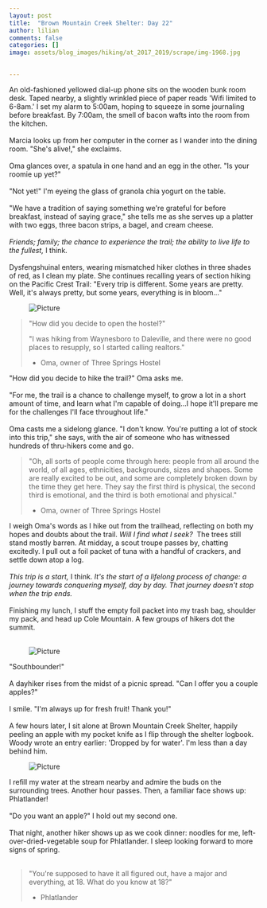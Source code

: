 ```yaml
---
layout: post  
title:  "Brown Mountain Creek Shelter: Day 22"  
author: lilian  
comments: false  
categories: []  
image: assets/blog_images/hiking/at_2017_2019/scrape/img-1968.jpg 
                  

---
```

An old-fashioned yellowed dial-up phone sits on the wooden bunk room desk. Taped nearby, a slightly wrinkled piece of paper reads 'Wifi limited to 6-8am.' I set my alarm to 5:00am, hoping to squeeze in some journaling before breakfast. By 7:00am, the smell of bacon wafts into the room from the kitchen.<br><br>Marcia looks up from her computer in the corner as I wander into the dining room. "She's alive!," she exclaims.<br><br>Oma glances over, a spatula in one hand and an egg in the other. "Is your roomie up yet?"<br><br>"Not yet!" I'm eyeing the glass of granola chia yogurt on the table.<br><br>"We have a tradition of saying something we're grateful for before breakfast, instead of saying grace," she tells me as she serves up a platter with two eggs, three bacon strips, a bagel, and cream cheese.<br><br><em>Friends; family; the chance to experience the trail; the ability to live life to the fullest,</em> I think.<br><br>Dysfengshuinal enters, wearing mismatched hiker clothes in three shades of red, as I clean my plate. She continues recalling years of section hiking on the Pacific Crest Trail: "Every trip is different. Some years are pretty. Well, it's always pretty, but some years, everything is in bloom..."

<figure><img src="{{site.baseurl}}/assets/blog_images/hiking/at_2017_2019/scrape/img-1968.jpg?1484860081" alt="Picture" style="width:auto;max-width:100%"></figure>

<blockquote>"How did you decide to open the hostel?"

"I was hiking from Waynesboro to Daleville, and there were no good places to resupply, so I started calling realtors."

- Oma, owner of Three Springs Hostel</blockquote>

"How did you decide to hike the trail?" Oma asks me.<br><br>"For me, the trail is a chance to challenge myself, to grow a lot in a short amount of time, and learn what I'm capable of doing...I hope it'll prepare me for the challenges I'll face throughout life."<br><br>Oma casts me a sidelong glance. "I don't know. You're putting a lot of stock into this trip," she says, with the air of someone who has witnessed hundreds of thru-hikers come and go.<br>

<blockquote>"Oh, all sorts of people come through here: people from all around the world, of all ages, ethnicities, backgrounds, sizes and shapes. Some are really excited to be out, and some are completely broken down by the time they get here. They say the first third is physical, the second third is emotional, and the third is both emotional and physical."

- Oma, owner of Three Springs Hostel</blockquote>

I weigh Oma's words as I hike out from the trailhead, reflecting on both my hopes and doubts about the trail. <em>Will I find what I seek? &nbsp;</em>The trees still stand mostly barren. At midday, a scout troupe passes by, chatting excitedly. I pull out a foil packet of tuna with a handful of crackers, and settle down atop a log.<br><br><em>This trip is a start,</em> I think. <em>It's the start of a lifelong process of change: a journey towards conquering myself, day by day. That journey doesn't stop when the trip ends.</em><br><br>Finishing my lunch, I stuff the empty foil packet into my trash bag, shoulder my pack, and head up Cole Mountain. A few groups of hikers dot the summit.<br><br>

<figure><img src="{{site.baseurl}}/assets/blog_images/hiking/at_2017_2019/scrape/img-1971_orig.jpg" alt="Picture" style="width:auto;max-width:100%"></figure>

"Southbounder!"<br><br>A dayhiker rises from the midst of a picnic spread. "Can I offer you a couple apples?"<br><br>I smile. "I'm always up for fresh fruit! Thank you!"<br><br>A few hours later, I sit alone at Brown Mountain Creek Shelter, happily peeling an apple with my pocket knife as I flip through the shelter logbook. Woody wrote an entry earlier: 'Dropped by for water'. I'm less than a day behind him.

<figure><img src="{{site.baseurl}}/assets/blog_images/hiking/at_2017_2019/scrape/img-1977.jpg?1484860580" alt="Picture" style="width:auto;max-width:100%"></figure>

I refill my water at the stream nearby and admire the buds on the surrounding trees. Another hour passes. Then, a familiar face shows up: Phlatlander!<br><br>"Do you want an apple?" I hold out my second one.<br><br>That night, another hiker shows up as we cook dinner: noodles for me, left-over-dried-vegetable soup for Phlatlander. I sleep looking forward to more signs of spring.<br><br>

<blockquote>"You're supposed to have it all figured out, have a major and everything, at 18. What do you know at 18?"

- Phlatlander</blockquote>